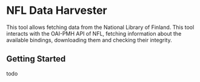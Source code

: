 # NFL Data Harvester
This tool allows fetching data from the National Library of Finland. This tool
interacts with the OAI-PMH API of NFL, fetching information about the available
bindings, downloading them and checking their integrity.

## Getting Started
todo

